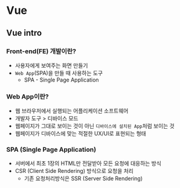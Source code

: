 # Vue
## Vue intro

### Front-end(FE) 개발이란?
- 사용자에게 보여주는 화면 만들기
- `Web App`(SPA)을 만들 때 사용하는 도구
  - SPA - Single Page Application

### Web App이란?
- 웹 브라우저에서 실행되는 어플리케이션 소프트웨어
- 개발자 도구 > 디바이스 모드
- 웹페이지가 그대로 보이는 것이 아닌 `디바이스에 설치된 App`처럼 보이는 것
- 웹페이지가 디바이스에 맞는 적절한 UX/UI로 표현되는 형태

### SPA (Single Page Application)
- 서버에서 최초 1장의 HTML만 전달받아 모든 요청에 대응하는 방식
- CSR (Client Side Rendering) 방식으로 요청을 처리
  - 기존 요청처리방식은 SSR (Server Side Rendering)




